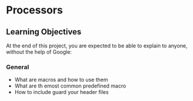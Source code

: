 # Processors

## Learning Objectives
At the end of this project, you are expected to be able to explain to anyone, without the help  of Google:

### General
- What are macros and how to use them
- What are th emost common predefined macro
- How to include guard your header files


